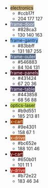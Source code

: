 

- <span style="background-color:#ccb17f">electronics</span>
  - #ccb17f
  - 204 177 127
- <span style="background-color:#828ca3;color:#ffffff">frame-door</span>
  - #828ca3
  - 130	140	163
- <span style="background-color:#83bbff">frame-gantry</span>
  - #83bbff
  - 131	187	255
- <span style="background-color:#546883;color:#ffffff">frame-outer</span>
  - #546883
  - 84	104	131
- <span style="background-color:#431424;color:#ffffff">frame-panels</span>
  - #431424
  - 67	20	36
- <span style="background-color:#443858;color:#ffffff">frame-table</span>
  - #443858
  - 68	56	88
- <span style="background-color:#b9d551">optics-laser</span>
  - #b9d551
  - 185	213	81
- <span style="background-color:#9e4301;color:#ffffff">x-cart</span>
  - #9e4301
  - 158	67	1
- <span style="background-color:#bc652e;color:#ffffff">x-drive</span>
  - #bc652e
  - 188	101	46
- <span style="background-color:#650b01;color:#ffffff">y-cart</span>
  - #650b01
  - 101	11	1
- <span style="background-color:#b72e22;color:#ffffff">y-drive</span>
  - #b72e22
  - 183	46	34
